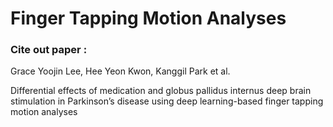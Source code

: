 # Finger Tapping Motion Analyses

### Cite out paper :
Grace Yoojin Lee, Hee Yeon Kwon, Kanggil Park et al.

Differential effects of medication and globus pallidus internus deep brain stimulation in Parkinson’s disease using deep learning-based finger tapping motion analyses
